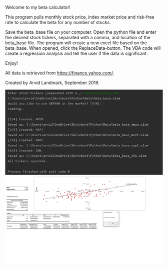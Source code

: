 Welcome to my beta calculator!

This program pulls monthly stock price, index market price and risk-free rate to calculate the beta for any number of stocks.

Save the beta_base file on your computer. 
Open the python file and enter the desired stock tickers, separated with a comma, and location of the beta_base file.
The program will create a new excel file based on the beta_base. 
When opened, click the ReplaceData-button.
The VBA code will create a regression analysis and tell the user if the data is significant. 

Enjoy!

All data is retrieved from https://finance.yahoo.com/.

Created by Arvid Landmark, September 2019.

![image](beta_calc_py.png)
![image](beta_calc.png)
